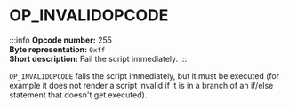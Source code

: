 # OP_INVALIDOPCODE

:::info
**Opcode number:** 255  
**Byte representation:** `0xff`  
**Short description:** Fail the script immediately.
:::

`OP_INVALIDOPCODE` fails the script immediately, but it must be executed (for example it does not render a script invalid if it is in a branch of an if/else statement that doesn't get executed).
